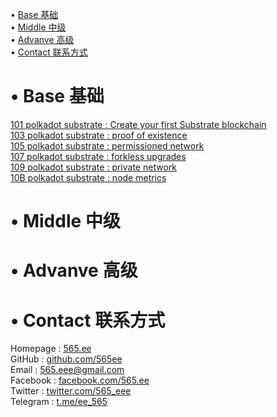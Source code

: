 • [Base 基础](#index1)  
• [Middle 中级](#index2)  
• [Advanve 高级](#index3)  
• [Contact 联系方式](#index99)  

# <span id='index1'>• Base 基础</span>  
[101 polkadot substrate : Create your first Substrate blockchain](https://github.com/565ee/Substrate_EN/blob/main/101%20polkadot%20substrate%20:%20Create%20your%20first%20Substrate%20blockchain.md)   
[103 polkadot substrate : proof of existence](https://github.com/565ee/Substrate_EN/blob/main/103%20polkadot%20substrate%20:%20proof%20of%20existence.md)  
[105 polkadot substrate : permissioned network](https://github.com/565ee/Substrate_EN/blob/main/105%20polkadot%20substrate%20:%20permissioned%20network.md)  
[107 polkadot substrate : forkless upgrades](https://github.com/565ee/Substrate_EN/blob/main/107%20polkadot%20substrate%20:%20forkless%20upgrades.md)  
[109 polkadot substrate : private network](https://github.com/565ee/Substrate_EN/blob/main/109%20polkadot%20substrate%20:%20private%20network.md)   
[10B polkadot substrate : node metrics](https://github.com/565ee/Substrate_EN/blob/main/10B%20polkadot%20substrate%20:%20node%20metrics.md)   

# <span id='index2'>• Middle 中级</span>  
 

# <span id='index3'>• Advanve 高级</span>  

# <span id='index99'>• Contact 联系方式</span>  
Homepage   : [565.ee](https://565.ee)  
GitHub     : [github.com/565ee](https://github.com/565ee)  
Email      : 565.eee@gmail.com  
Facebook   : [facebook.com/565.ee](https://facebook.com/565.ee)  
Twitter    : [twitter.com/565_eee](https://twitter.com/565_eee)  
Telegram   : [t.me/ee_565](https://t.me/ee_565) 
